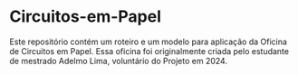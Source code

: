 # Circuitos-em-Papel
Este repositório contém um roteiro e um modelo para aplicação da Oficina de Circuitos em Papel. Essa oficina foi originalmente criada pelo estudante de mestrado Adelmo Lima, voluntário do Projeto em 2024. 
